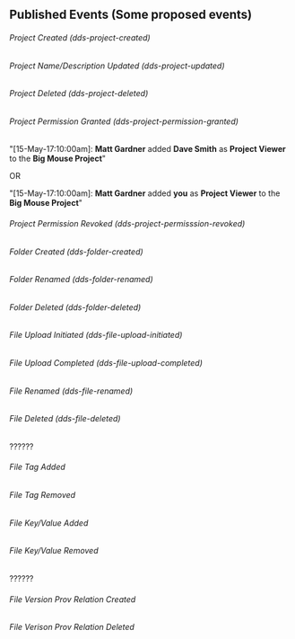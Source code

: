 Published Events (Some proposed events)
--------

###### Project Created (dds-project-created)

###### Project Name/Description Updated (dds-project-updated)

###### Project Deleted (dds-project-deleted)

###### Project Permission Granted (dds-project-permission-granted)
	
"[15-May-17:10:00am]: **Matt Gardner** added **Dave Smith** as **Project Viewer** to the **Big Mouse Project**"

OR

"[15-May-17:10:00am]: **Matt Gardner** added **you** as **Project Viewer** to the **Big Mouse Project**"

###### Project Permission Revoked (dds-project-permisssion-revoked)

###### Folder Created (dds-folder-created)

###### Folder Renamed (dds-folder-renamed)

###### Folder Deleted (dds-folder-deleted)

###### File Upload Initiated (dds-file-upload-initiated)

###### File Upload Completed (dds-file-upload-completed)

###### File Renamed (dds-file-renamed)

###### File Deleted (dds-file-deleted)

??????
 
###### File Tag Added

###### File Tag Removed

###### File Key/Value Added

###### File Key/Value Removed

??????

###### File Version Prov Relation Created

###### File Verison Prov Relation Deleted
